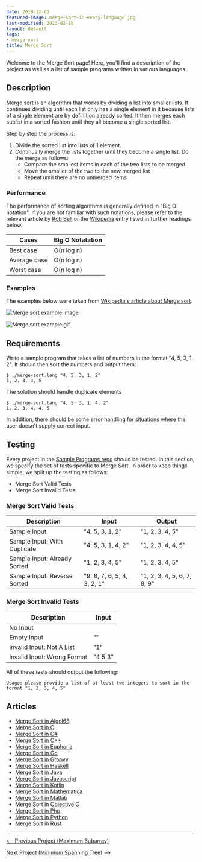 ```yaml
---
date: 2018-12-03
featured-image: merge-sort-in-every-language.jpg
last-modified: 2023-02-19
layout: default
tags:
- merge-sort
title: Merge Sort
---
```


Welcome to the Merge Sort page! Here, you'll find a description of the project as well as a list of sample programs written in various languages.

## Description

Merge sort is an algorithm that works by dividing a list into smaller lists.
It continues dividing until each list only has a single element in it
because lists of a single element are by definition already sorted.
It then merges each sublist in a sorted fashion until they all become a single sorted list.

Step by step the process is:

1. Divide the sorted list into lists of 1 element.
2. Continually merge the lists together until they become a single list. Do the merge as follows:
    * Compare the smallest items in each of the two lists to be merged.
    * Move the smaller of the two to the new merged list
    * Repeat until there are no unmerged items


### Performance

The performance of sorting algorithms is generally defined in "Big O notation".
If you are not familiar with such notations, please refer to the relevant
article by [Rob Bell][1] or the [Wikipedia][2] entry listed in further readings below.

| Cases        | Big O Notatation |
| ------------ | ---------------- |
| Best case    | O(n log n)       |
| Average case | O(n log n)       |
| Worst case   | O(n log n)       |

### Examples

The examples below were taken from [Wikipedia's article about Merge sort][3].

![Merge sort example image](https://upload.wikimedia.org/wikipedia/commons/e/e6/Merge_sort_algorithm_diagram.svg)

![Merge sort example gif](https://upload.wikimedia.org/wikipedia/commons/c/cc/Merge-sort-example-300px.gif)

[1]: https://robbell.io/2009/06/a-beginners-guide-to-big-o-notation
[2]: https://en.wikipedia.org/wiki/Big_O_notation
[3]: https://en.wikipedia.org/wiki/Merge_sort


## Requirements

Write a sample program that takes a list of numbers in the format "4, 5, 3, 1, 2".
It should then sort the numbers and output them:

```console
$ ./merge-sort.lang "4, 5, 3, 1, 2"
1, 2, 3, 4, 5
```

The solution should handle duplicate elements

```console
$ ./merge-sort.lang "4, 5, 3, 1, 4, 2"
1, 2, 3, 4, 4, 5
```

In addition, there should be some error handling for situations where the user
doesn't supply correct input.


## Testing

Every project in the [Sample Programs repo](https://github.com/TheRenegadeCoder/sample-programs) should be tested.
In this section, we specify the set of tests specific to Merge Sort.
In order to keep things simple, we split up the testing as follows:

- Merge Sort Valid Tests
- Merge Sort Invalid Tests

### Merge Sort Valid Tests

| Description | Input | Output |
| ----------- | ----- | ------ |
| Sample Input | "4, 5, 3, 1, 2" | "1, 2, 3, 4, 5" |
| Sample Input: With Duplicate | "4, 5, 3, 1, 4, 2" | "1, 2, 3, 4, 4, 5" |
| Sample Input: Already Sorted | "1, 2, 3, 4, 5" | "1, 2, 3, 4, 5" |
| Sample Input: Reverse Sorted | "9, 8, 7, 6, 5, 4, 3, 2, 1" | "1, 2, 3, 4, 5, 6, 7, 8, 9" |

### Merge Sort Invalid Tests

| Description | Input |
| ----------- | ----- |
| No Input |  |
| Empty Input | "" |
| Invalid Input: Not A List | "1" |
| Invalid Input: Wrong Format | "4 5 3" |

All of these tests should output the following:

```
Usage: please provide a list of at least two integers to sort in the format "1, 2, 3, 4, 5"
```


## Articles

- [Merge Sort in Algol68](https://sampleprograms.io/projects/merge-sort/algol68)
- [Merge Sort in C](https://sampleprograms.io/projects/merge-sort/c)
- [Merge Sort in C#](https://sampleprograms.io/projects/merge-sort/c-sharp)
- [Merge Sort in C++](https://sampleprograms.io/projects/merge-sort/c-plus-plus)
- [Merge Sort in Euphoria](https://sampleprograms.io/projects/merge-sort/euphoria)
- [Merge Sort in Go](https://sampleprograms.io/projects/merge-sort/go)
- [Merge Sort in Groovy](https://sampleprograms.io/projects/merge-sort/groovy)
- [Merge Sort in Haskell](https://sampleprograms.io/projects/merge-sort/haskell)
- [Merge Sort in Java](https://sampleprograms.io/projects/merge-sort/java)
- [Merge Sort in Javascript](https://sampleprograms.io/projects/merge-sort/javascript)
- [Merge Sort in Kotlin](https://sampleprograms.io/projects/merge-sort/kotlin)
- [Merge Sort in Mathematica](https://sampleprograms.io/projects/merge-sort/mathematica)
- [Merge Sort in Matlab](https://sampleprograms.io/projects/merge-sort/matlab)
- [Merge Sort in Objective C](https://sampleprograms.io/projects/merge-sort/objective-c)
- [Merge Sort in Php](https://sampleprograms.io/projects/merge-sort/php)
- [Merge Sort in Python](https://sampleprograms.io/projects/merge-sort/python)
- [Merge Sort in Rust](https://sampleprograms.io/projects/merge-sort/rust)

***

<nav class="project-nav">

<div id="prev" markdown="1">

[<-- Previous Project (Maximum Subarray)](https://sampleprograms.io/projects/maximum-subarray)

</div>

<div id="next" markdown="1">

[Next Project (Minimum Spanning Tree) -->](https://sampleprograms.io/projects/minimum-spanning-tree)

</div>

</nav>